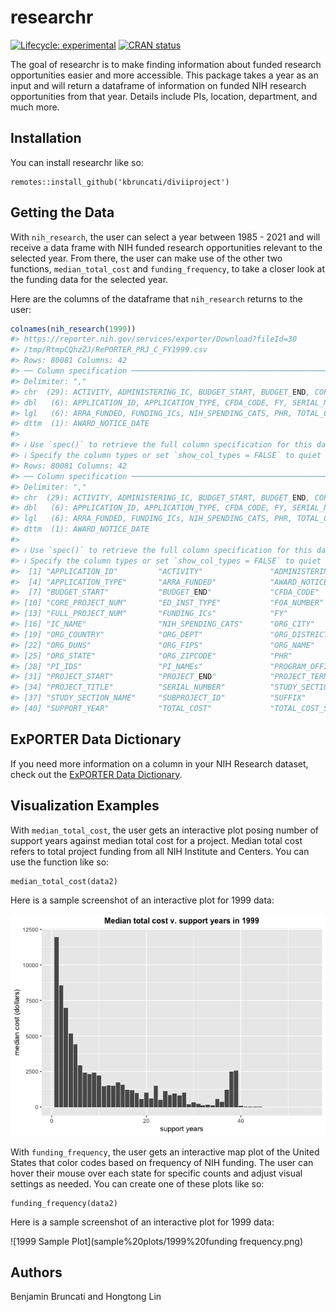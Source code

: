 
<!-- README.md is generated from README.Rmd. Please edit that file -->

# researchr

<!-- badges: start -->

[![Lifecycle:
experimental](https://img.shields.io/badge/lifecycle-experimental-orange.svg)](https://lifecycle.r-lib.org/articles/stages.html#experimental)
[![CRAN
status](https://www.r-pkg.org/badges/version/kbruncati)](https://CRAN.R-project.org/package=researchr)
<!-- badges: end -->

The goal of researchr is to make finding information about funded
research opportunities easier and more accessible. This package takes a
year as an input and will return a dataframe of information on funded
NIH research opportunities from that year. Details include PIs,
location, department, and much more.

## Installation

You can install researchr like so:

    remotes::install_github('kbruncati/diviiproject')

## Getting the Data

With `nih_research`, the user can select a year between 1985 - 2021 and
will receive a data frame with NIH funded research opportunities
relevant to the selected year. From there, the user can make use of the
other two functions, `median_total_cost` and `funding_frequency`, to
take a closer look at the funding data for the selected year.

Here are the columns of the dataframe that `nih_research` returns to the
user:

``` r
colnames(nih_research(1999)) 
#> https://reporter.nih.gov/services/exporter/Download?fileId=30
#> /tmp/RtmpCQhzZJ/RePORTER_PRJ_C_FY1999.csv
#> Rows: 80081 Columns: 42
#> ── Column specification ────────────────────────────────────────────────────────
#> Delimiter: ","
#> chr  (29): ACTIVITY, ADMINISTERING_IC, BUDGET_START, BUDGET_END, CORE_PROJEC...
#> dbl   (6): APPLICATION_ID, APPLICATION_TYPE, CFDA_CODE, FY, SERIAL_NUMBER, S...
#> lgl   (6): ARRA_FUNDED, FUNDING_ICs, NIH_SPENDING_CATS, PHR, TOTAL_COST, TOT...
#> dttm  (1): AWARD_NOTICE_DATE
#> 
#> ℹ Use `spec()` to retrieve the full column specification for this data.
#> ℹ Specify the column types or set `show_col_types = FALSE` to quiet this message.
#> Rows: 80081 Columns: 42
#> ── Column specification ────────────────────────────────────────────────────────
#> Delimiter: ","
#> chr  (29): ACTIVITY, ADMINISTERING_IC, BUDGET_START, BUDGET_END, CORE_PROJEC...
#> dbl   (6): APPLICATION_ID, APPLICATION_TYPE, CFDA_CODE, FY, SERIAL_NUMBER, S...
#> lgl   (6): ARRA_FUNDED, FUNDING_ICs, NIH_SPENDING_CATS, PHR, TOTAL_COST, TOT...
#> dttm  (1): AWARD_NOTICE_DATE
#> 
#> ℹ Use `spec()` to retrieve the full column specification for this data.
#> ℹ Specify the column types or set `show_col_types = FALSE` to quiet this message.
#>  [1] "APPLICATION_ID"         "ACTIVITY"               "ADMINISTERING_IC"      
#>  [4] "APPLICATION_TYPE"       "ARRA_FUNDED"            "AWARD_NOTICE_DATE"     
#>  [7] "BUDGET_START"           "BUDGET_END"             "CFDA_CODE"             
#> [10] "CORE_PROJECT_NUM"       "ED_INST_TYPE"           "FOA_NUMBER"            
#> [13] "FULL_PROJECT_NUM"       "FUNDING_ICs"            "FY"                    
#> [16] "IC_NAME"                "NIH_SPENDING_CATS"      "ORG_CITY"              
#> [19] "ORG_COUNTRY"            "ORG_DEPT"               "ORG_DISTRICT"          
#> [22] "ORG_DUNS"               "ORG_FIPS"               "ORG_NAME"              
#> [25] "ORG_STATE"              "ORG_ZIPCODE"            "PHR"                   
#> [28] "PI_IDS"                 "PI_NAMEs"               "PROGRAM_OFFICER_NAME"  
#> [31] "PROJECT_START"          "PROJECT_END"            "PROJECT_TERMS"         
#> [34] "PROJECT_TITLE"          "SERIAL_NUMBER"          "STUDY_SECTION"         
#> [37] "STUDY_SECTION_NAME"     "SUBPROJECT_ID"          "SUFFIX"                
#> [40] "SUPPORT_YEAR"           "TOTAL_COST"             "TOTAL_COST_SUB_PROJECT"
```

## ExPORTER Data Dictionary

If you need more information on a column in your NIH Research dataset,
check out the [ExPORTER Data
Dictionary](https://report.nih.gov/exporter-data-dictionary).

## Visualization Examples

With `median_total_cost`, the user gets an interactive plot posing
number of support years against median total cost for a project. Median
total cost refers to total project funding from all NIH Institute and
Centers. You can use the function like so:

    median_total_cost(data2)

Here is a sample screenshot of an interactive plot for 1999 data:

![1999 Sample Plot](sample%20plots/1999%20median_total_cost.png)

With `funding_frequency`, the user gets an interactive map plot of the
United States that color codes based on frequency of NIH funding. The
user can hover their mouse over each state for specific counts and
adjust visual settings as needed. You can create one of these plots like
so:

    funding_frequency(data2)

Here is a sample screenshot of an interactive plot for 1999 data:

![1999 Sample Plot](sample%20plots/1999%20funding frequency.png)

## Authors

Benjamin Bruncati and Hongtong Lin
